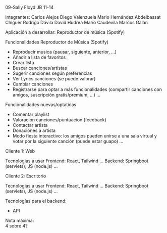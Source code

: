 09-Sally Floyd JB 11-14

Integrantes:
Carlos Alejos
Diego Valenzuela
Mario Hernández
Abdelbassat Chiguer
Rodrigo Dávila
David Hudrea
Mario Caudevila
Marcos Galán

Aplicación a desarrollar: Reproductor de música (Spotify)

Funcionalidades Reproductor de Música (Spotify)
- Reproducir musica (pausar, siguiente, anterior, ...)
- Añadir a lista de favoritos
- Crear lista
- Buscar canciones/artistas
- Sugerir canciones según preferencias
- Ver Lyrics canciones (se puede valorar)
- Cambiar canciones
- Registrarse para optar a más funcionalidades (compartir canciones con amigos, suscripción gratis/premium, ...)
...

Funcionalidades nuevas/optaticas
- Comentar playlist
- Valoracion canciones/puntuacion (feedback)
- Contactar artista
- Donaciones a artista
- Modo fiesta interactivo: los amigos pueden unirse a una sala virtual y votar por la siguiente canción (puede estar guapo)
...

Cliente 1: Web <br>

Tecnologias a usar
Frontend: React, Tailwind ...
Backend: Springboot (servlets), JS (node.js) ...

Cliente 2: Escritorio <br>

Tecnologias a usar
Frontend: React, Tailwind ...
Backend: Springboot (servlets), JS (node.js) ...

Tecnologías para el backend: <br>
- API

Nota máxima: <br>
4 sobre 4?


